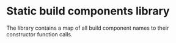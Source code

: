 # Static build components library

The library contains a map of all build component names
to their constructor function calls.
